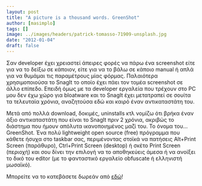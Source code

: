 ```yaml
---
layout: post
title: "A picture is a thousand words. GreenShot"
author: [masimplo]
tags: []
image: ../images/headers/patrick-tomasso-71909-unsplash.jpg
date: "2012-01-04"
draft: false
---
```


Σαν developer έχει χρειαστεί άπειρες φορές να πάρω ένα screenshot είτε για να το δείξω σε κάποιον, είτε για να το βάλω σε κάποιο manual ή απλά για να θυμάμαι τις παραμέτρους μίας φόρμας. Παλαιότερα χρησιμοποιούσα το SnagIt το οποίο έχει πάει τον τομέα screenshot σε άλλο επίπεδο. Επειδή όμως με τα developer εργαλεία που τρέχουν στο PC μου δεν έχω χώρο για bloatware και το SnagIt έχει μετατραπεί σε σουίτα τα τελευταία χρόνια, αναζητούσα εδώ και καιρό έναν αντικαταστάτη του.

Μετά από πολλά download, δοκιμές, uninstalls κτλ νομίζω ότι βρήκα έναν άξιο αντικαταστάτη που είναι το SnagIt πριν 2 χρόνια, ακριβώς το διάστημα που ήμουν απόλυτα ικανοποιημένος μαζί του. Το όνομα του… GreenShot. Ένα πολύ lightweight open source (free) πρόγραμμα που κάθετε ήσυχα στο taskbar σας, περιμένοντας στοϊκά να πατήσεις Alt+Print Screen (παράθυρο), Ctrl+Print Screen (desktop) ή σκέτο Print Screen (περιοχή) και σου δίνει την επιλογή να το αποθηκεύεις άμεσα ή να ανοίξει το δικό του editor (με το φανταστικό εργαλείο obfuscate ή ελληνιστή μωσαϊκό).

Μπορείτε να το κατεβάσετε δωρεάν από [εδώ](http://getgreenshot.org/)!
